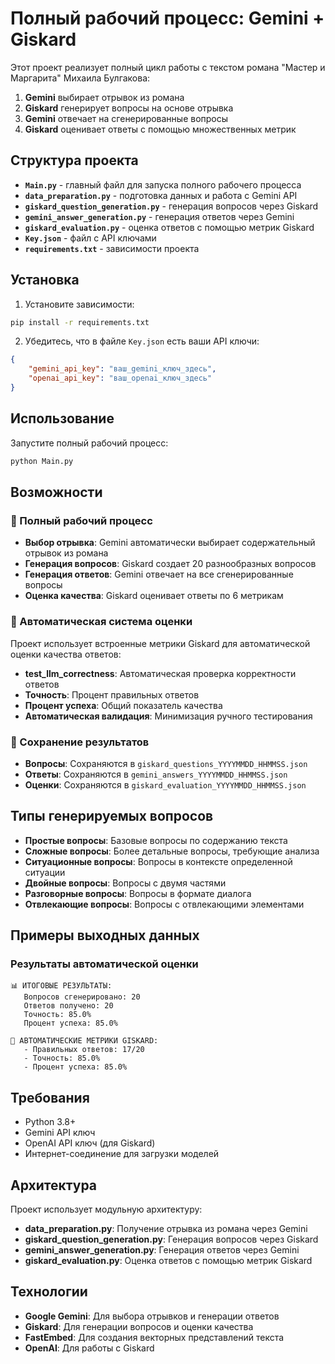 # Полный рабочий процесс: Gemini + Giskard

Этот проект реализует полный цикл работы с текстом романа "Мастер и Маргарита" Михаила Булгакова:
1. **Gemini** выбирает отрывок из романа
2. **Giskard** генерирует вопросы на основе отрывка
3. **Gemini** отвечает на сгенерированные вопросы
4. **Giskard** оценивает ответы с помощью множественных метрик

## Структура проекта

- **`Main.py`** - главный файл для запуска полного рабочего процесса
- **`data_preparation.py`** - подготовка данных и работа с Gemini API
- **`giskard_question_generation.py`** - генерация вопросов через Giskard
- **`gemini_answer_generation.py`** - генерация ответов через Gemini
- **`giskard_evaluation.py`** - оценка ответов с помощью метрик Giskard
- **`Key.json`** - файл с API ключами
- **`requirements.txt`** - зависимости проекта

## Установка

1. Установите зависимости:
```bash
pip install -r requirements.txt
```

2. Убедитесь, что в файле `Key.json` есть ваши API ключи:
```json
{
    "gemini_api_key": "ваш_gemini_ключ_здесь",
    "openai_api_key": "ваш_openai_ключ_здесь"
}
```

## Использование

Запустите полный рабочий процесс:
```bash
python Main.py
```

## Возможности

### 🔄 Полный рабочий процесс
- **Выбор отрывка**: Gemini автоматически выбирает содержательный отрывок из романа
- **Генерация вопросов**: Giskard создает 20 разнообразных вопросов
- **Генерация ответов**: Gemini отвечает на все сгенерированные вопросы
- **Оценка качества**: Giskard оценивает ответы по 6 метрикам

### 🤖 Автоматическая система оценки
Проект использует встроенные метрики Giskard для автоматической оценки качества ответов:
- **test_llm_correctness**: Автоматическая проверка корректности ответов
- **Точность**: Процент правильных ответов
- **Процент успеха**: Общий показатель качества
- **Автоматическая валидация**: Минимизация ручного тестирования

### 💾 Сохранение результатов
- **Вопросы**: Сохраняются в `giskard_questions_YYYYMMDD_HHMMSS.json`
- **Ответы**: Сохраняются в `gemini_answers_YYYYMMDD_HHMMSS.json`
- **Оценки**: Сохраняются в `giskard_evaluation_YYYYMMDD_HHMMSS.json`

## Типы генерируемых вопросов

- **Простые вопросы**: Базовые вопросы по содержанию текста
- **Сложные вопросы**: Более детальные вопросы, требующие анализа
- **Ситуационные вопросы**: Вопросы в контексте определенной ситуации
- **Двойные вопросы**: Вопросы с двумя частями
- **Разговорные вопросы**: Вопросы в формате диалога
- **Отвлекающие вопросы**: Вопросы с отвлекающими элементами

## Примеры выходных данных

### Результаты автоматической оценки
```
📊 ИТОГОВЫЕ РЕЗУЛЬТАТЫ:
   Вопросов сгенерировано: 20
   Ответов получено: 20
   Точность: 85.0%
   Процент успеха: 85.0%

🤖 АВТОМАТИЧЕСКИЕ МЕТРИКИ GISKARD:
   - Правильных ответов: 17/20
   - Точность: 85.0%
   - Процент успеха: 85.0%
```

## Требования

- Python 3.8+
- Gemini API ключ
- OpenAI API ключ (для Giskard)
- Интернет-соединение для загрузки моделей

## Архитектура

Проект использует модульную архитектуру:
- **data_preparation.py**: Получение отрывка из романа через Gemini
- **giskard_question_generation.py**: Генерация вопросов через Giskard
- **gemini_answer_generation.py**: Генерация ответов через Gemini
- **giskard_evaluation.py**: Оценка ответов с помощью метрик Giskard

## Технологии

- **Google Gemini**: Для выбора отрывков и генерации ответов
- **Giskard**: Для генерации вопросов и оценки качества
- **FastEmbed**: Для создания векторных представлений текста
- **OpenAI**: Для работы с Giskard 